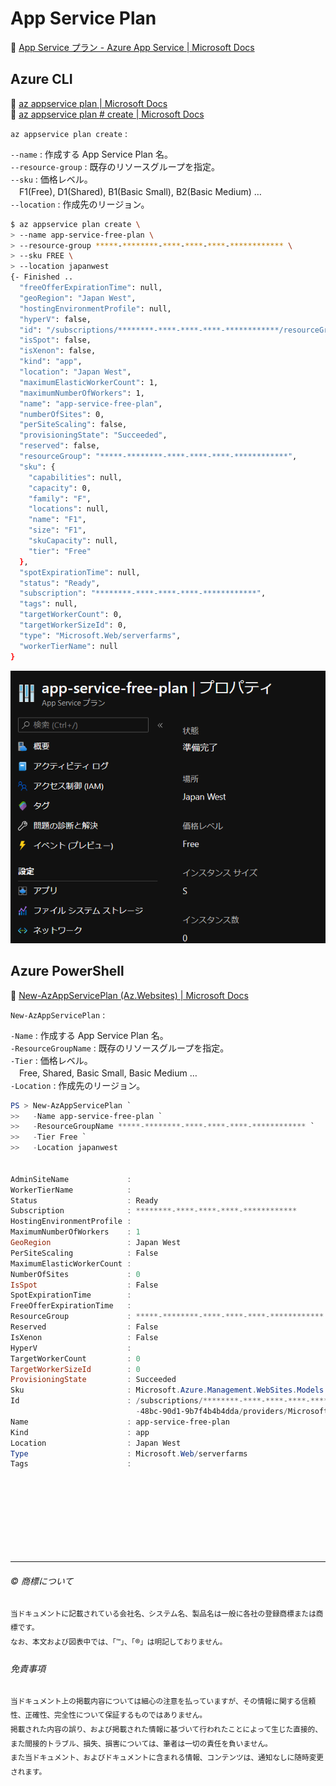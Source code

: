 # App Service Plan

:link: [App Service プラン - Azure App Service | Microsoft Docs](https://docs.microsoft.com/ja-jp/azure/app-service/overview-hosting-plans)  

## Azure CLI

:link: [az appservice plan | Microsoft Docs](https://docs.microsoft.com/ja-jp/cli/azure/appservice/plan)  
:link: [az appservice plan # create | Microsoft Docs](https://docs.microsoft.com/ja-jp/cli/azure/appservice/plan#az-appservice-plan-create)  

``az appservice plan create`` :   

``--name`` : 作成する App Service Plan 名。  
``--resource-group`` : 既存のリソースグループを指定。  
``--sku`` :  価格レベル。   
　F1(Free), D1(Shared), B1(Basic Small), B2(Basic Medium) …   
``--location`` : 作成先のリージョン。  

```bash
$ az appservice plan create \
> --name app-service-free-plan \
> --resource-group *****-********-****-****-****-************ \
> --sku FREE \
> --location japanwest
{- Finished ..
  "freeOfferExpirationTime": null,
  "geoRegion": "Japan West",
  "hostingEnvironmentProfile": null,
  "hyperV": false,
  "id": "/subscriptions/********-****-****-****-************/resourceGroups/*****-********-****-****-****-************/providers/Microsoft.Web/serverfarms/app-service-free-plan",
  "isSpot": false,
  "isXenon": false,
  "kind": "app",
  "location": "Japan West",
  "maximumElasticWorkerCount": 1,
  "maximumNumberOfWorkers": 1,
  "name": "app-service-free-plan",
  "numberOfSites": 0,
  "perSiteScaling": false,
  "provisioningState": "Succeeded",
  "reserved": false,
  "resourceGroup": "*****-********-****-****-****-************",
  "sku": {
    "capabilities": null,
    "capacity": 0,
    "family": "F",
    "locations": null,
    "name": "F1",
    "size": "F1",
    "skuCapacity": null,
    "tier": "Free"
  },
  "spotExpirationTime": null,
  "status": "Ready",
  "subscription": "********-****-****-****-************",
  "tags": null,
  "targetWorkerCount": 0,
  "targetWorkerSizeId": 0,
  "type": "Microsoft.Web/serverfarms",
  "workerTierName": null
}
```


![App Service Plan Free Tier](appservice-plan-01.png)  



## Azure PowerShell

:link: [New-AzAppServicePlan (Az.Websites) | Microsoft Docs](https://docs.microsoft.com/ja-jp/powershell/module/az.websites/new-azappserviceplan)  


``New-AzAppServicePlan`` :   

``-Name`` : 作成する App Service Plan 名。  
``-ResourceGroupName`` : 既存のリソースグループを指定。  
``-Tier`` :  価格レベル。   
　Free, Shared, Basic Small, Basic Medium …   
``-Location`` : 作成先のリージョン。  


```powershell
PS > New-AzAppServicePlan `
>>   -Name app-service-free-plan `
>>   -ResourceGroupName *****-********-****-****-****-************ `
>>   -Tier Free `
>>   -Location japanwest


AdminSiteName             :
WorkerTierName            :
Status                    : Ready
Subscription              : ********-****-****-****-************
HostingEnvironmentProfile :
MaximumNumberOfWorkers    : 1
GeoRegion                 : Japan West
PerSiteScaling            : False
MaximumElasticWorkerCount :
NumberOfSites             : 0
IsSpot                    : False
SpotExpirationTime        :
FreeOfferExpirationTime   :
ResourceGroup             : *****-********-****-****-****-************
Reserved                  : False
IsXenon                   : False
HyperV                    :
TargetWorkerCount         : 0
TargetWorkerSizeId        : 0
ProvisioningState         : Succeeded
Sku                       : Microsoft.Azure.Management.WebSites.Models.SkuDescription
Id                        : /subscriptions/********-****-****-****-************/resourceGroups/learn-a0a166f9-e59a
                            -48bc-90d1-9b7f4b4b4dda/providers/Microsoft.Web/serverfarms/app-service-free-plan
Name                      : app-service-free-plan
Kind                      : app
Location                  : Japan West
Type                      : Microsoft.Web/serverfarms
Tags                      :
```
　  
　  
　  
　  
　  
　  

* * *

###### :copyright: 商標について

<sup>当ドキュメントに記載されている会社名、システム名、製品名は一般に各社の登録商標または商標です。</sup>  
<sup>なお、本文および図表中では、「™」、「®」は明記しておりません。</sup>  

###### 免責事項  
<sup>当ドキュメント上の掲載内容については細心の注意を払っていますが、その情報に関する信頼性、正確性、完全性について保証するものではありません。</sup>  
<sup>掲載された内容の誤り、および掲載された情報に基づいて行われたことによって生じた直接的、また間接的トラブル、損失、損害については、筆者は一切の責任を負いません。</sup>  
<sup>また当ドキュメント、およびドキュメントに含まれる情報、コンテンツは、通知なしに随時変更されます。</sup>  